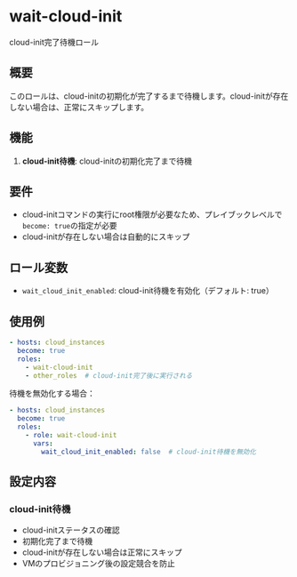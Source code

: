 # wait-cloud-init

cloud-init完了待機ロール

## 概要

このロールは、cloud-initの初期化が完了するまで待機します。cloud-initが存在しない場合は、正常にスキップします。

## 機能

1. **cloud-init待機**: cloud-initの初期化完了まで待機

## 要件

- cloud-initコマンドの実行にroot権限が必要なため、プレイブックレベルで`become: true`の指定が必要
- cloud-initが存在しない場合は自動的にスキップ

## ロール変数

- `wait_cloud_init_enabled`: cloud-init待機を有効化（デフォルト: true）

## 使用例

```yaml
- hosts: cloud_instances
  become: true
  roles:
    - wait-cloud-init
    - other_roles  # cloud-init完了後に実行される
```

待機を無効化する場合：
```yaml
- hosts: cloud_instances
  become: true
  roles:
    - role: wait-cloud-init
      vars:
        wait_cloud_init_enabled: false  # cloud-init待機を無効化
```

## 設定内容

### cloud-init待機
- cloud-initステータスの確認
- 初期化完了まで待機
- cloud-initが存在しない場合は正常にスキップ
- VMのプロビジョニング後の設定競合を防止